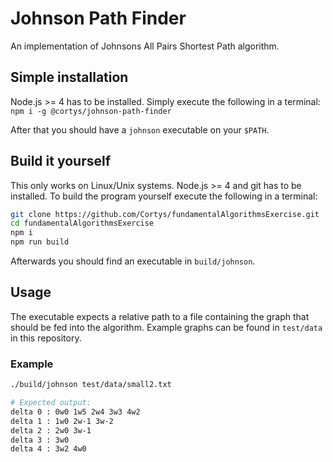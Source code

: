 # Johnson Path Finder

An implementation of Johnsons All Pairs Shortest Path algorithm.

## Simple installation

Node.js >= 4 has to be installed. Simply execute the following in a terminal: `npm i -g @cortys/johnson-path-finder`

After that you should have a `johnson` executable on your `$PATH`.

## Build it yourself

This only works on Linux/Unix systems. Node.js >= 4 and git has to be installed. To build the program yourself execute the following in a terminal:

```sh
git clone https://github.com/Cortys/fundamentalAlgorithmsExercise.git
cd fundamentalAlgorithmsExercise
npm i
npm run build
```
Afterwards you should find an executable in `build/johnson`.

## Usage

The executable expects a relative path to a file containing the graph that should be fed into the algorithm. Example graphs can be found in `test/data` in this repository.

### Example

```sh
./build/johnson test/data/small2.txt

# Expected output:
delta 0 : 0w0 1w5 2w4 3w3 4w2
delta 1 : 1w0 2w-1 3w-2
delta 2 : 2w0 3w-1
delta 3 : 3w0
delta 4 : 3w2 4w0
```
